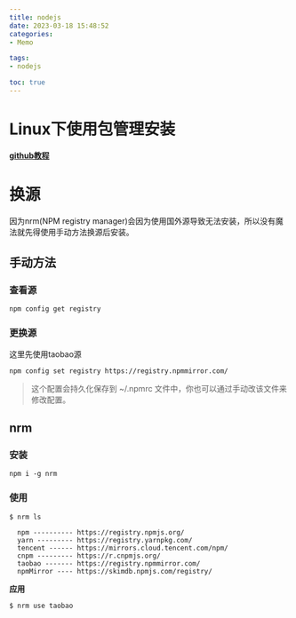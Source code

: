 ```yaml
---
title: nodejs
date: 2023-03-18 15:48:52
categories:
- Memo

tags:
- nodejs

toc: true
---
```


# Linux下使用包管理安装
**[github教程](https://github.com/nodesource/distributions)**

# 换源
因为nrm(NPM registry manager)会因为使用国外源导致无法安装，所以没有魔法就先得使用手动方法换源后安装。
## 手动方法
### 查看源
```
npm config get registry
```
### 更换源
这里先使用taobao源
```
npm config set registry https://registry.npmmirror.com/
```
> 这个配置会持久化保存到 ~/.npmrc 文件中，你也可以通过手动改该文件来修改配置。
## nrm
### 安装
```
npm i -g nrm
```
### 使用
```
$ nrm ls

  npm ---------- https://registry.npmjs.org/
  yarn --------- https://registry.yarnpkg.com/
  tencent ------ https://mirrors.cloud.tencent.com/npm/
  cnpm --------- https://r.cnpmjs.org/
  taobao ------- https://registry.npmmirror.com/
  npmMirror ---- https://skimdb.npmjs.com/registry/
```
**应用**
```
$ nrm use taobao
```
